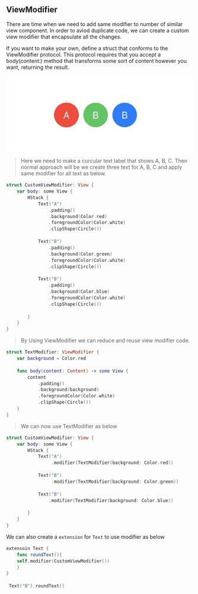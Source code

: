 ## ViewModifier

There are time when we need to add same modifier to number of similar view component. In order to aviod duplicate code, we can create a custom view modifier that encapsulate all the changes.

If you want to make your own, define a struct that conforms to the ViewModifier protocol. This protocol requires that you accept a body(content:) method that transforms some sort of content however you want, returning the result.


![](custom.modifier.png)
> Here we need to make a curcular text label that shows A, B, C.  Then normal approach will be we create three text for A, B, C and apply same modifier for all text as below.

```swift
struct CustomViewModifier: View {
    var body: some View {
        HStack {
            Text("A")
                .padding()
                .background(Color.red)
                .foregroundColor(Color.white)
                .clipShape(Circle())
            
            Text("B")
                .padding()
                .background(Color.green)
                .foregroundColor(Color.white)
                .clipShape(Circle())
            
            Text("B")
                .padding()
                .background(Color.blue)
                .foregroundColor(Color.white)
                .clipShape(Circle())
            
        }
    }
}
```

> By Using ViewModifier we can reduce and reuse view modifier code.

```swift
struct TextModifier: ViewModifier {
    var background = Color.red
    
    func body(content: Content) -> some View {
        content
            .padding()
            .background(background)
            .foregroundColor(Color.white)
            .clipShape(Circle())
    }
}
```

> We can now use TextModifier as below

```swift
struct CustomViewModifier: View {
    var body: some View {
        HStack {
            Text("A")
                 .modifier(TextModifier(background: Color.red))
            
            Text("B")
                 .modifier(TextModifier(background: Color.green))
            
            Text("B")
                .modifier(TextModifier(background: Color.blue))
            
        }
    }
}
```

We can also create a `extension` for `Text` to use modifier as below

```swift
extensoin Text {
    func roundText(){
    self.modifier(CustomViewModifier())
    }
}

 Text("B").roundText()
 
```




